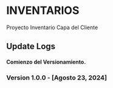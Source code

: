 # INVENTARIOS
Proyecto Inventario
Capa del Cliente

## Update Logs

#### Comienzo del Versionamiento.

### Version 1.0.0 - [Agosto 23, 2024]
